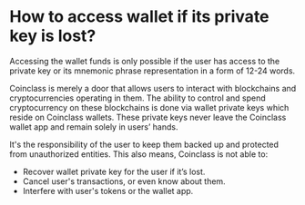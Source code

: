 # How to access wallet if its private key is lost?

Accessing the wallet funds is only possible if the user has access to the private key or its mnemonic phrase representation in a form of 12-24 words.

Coinclass is merely a door that allows users to interact with blockchains and cryptocurrencies operating in them. The ability to control and spend cryptocurrency on these blockchains is done via wallet private keys which reside on Coinclass wallets. These private keys never leave the Coinclass wallet app and remain solely in users’ hands.

It's the responsibility of the user to keep them backed up and protected from unauthorized entities. This also means, Coinclass is not able to:

- Recover wallet private key for the user if it’s lost.
- Cancel user's transactions, or even know about them.
- Interfere with user's tokens or the wallet app.


